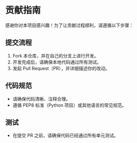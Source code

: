 # 贡献指南

感谢你对本项目感兴趣！为了让贡献过程顺利，请遵循以下步骤：

## 提交流程
1. Fork 本仓库，并在自己的分支上进行开发。
2. 开发完成后，请确保本地代码通过所有测试。
3. 发起 Pull Request（PR），并详细描述你的改动。

## 代码规范
- 请确保代码清晰、注释合理。
- 遵循 PEP8 标准（Python 项目）或其他语言的常见规范。

## 测试
- 在提交 PR 之前，请确保代码已经通过所有单元测试。
